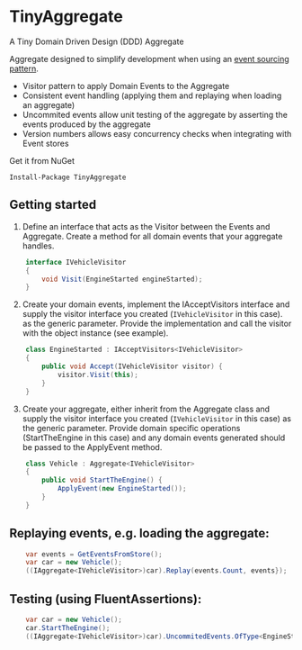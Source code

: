 # TinyAggregate
A Tiny Domain Driven Design (DDD) Aggregate

Aggregate designed to simplify development when using an [event sourcing pattern](https://martinfowler.com/eaaDev/EventSourcing.html).

* Visitor pattern to apply Domain Events to the Aggregate
* Consistent event handling (applying them and replaying when loading an aggregate)
* Uncommited events allow unit testing of the aggregate by asserting the events produced by the aggregate
* Version numbers allows easy concurrency checks when integrating with Event stores

Get it from NuGet
```
Install-Package TinyAggregate
```

## Getting started

1. Define an interface that acts as the Visitor between the Events and Aggregate. Create a method for all domain events that your aggregate handles.
```c#
    interface IVehicleVisitor
    {
        void Visit(EngineStarted engineStarted);
    }
```

2. Create your domain events, implement the IAcceptVisitors interface and supply the visitor interface you created (`IVehicleVisitor` in this case). as the generic parameter. Provide the implementation and call the visitor with the object instance (see example).
```c#
    class EngineStarted : IAcceptVisitors<IVehicleVisitor>
    {
        public void Accept(IVehicleVisitor visitor) {
            visitor.Visit(this);
        }
    }
```

3. Create your aggregate, either inherit from the Aggregate class and supply the visitor interface you created (`IVehicleVisitor` in this case) as the generic parameter. Provide domain specific operations (StartTheEngine in this case) and any domain events generated should be passed to the ApplyEvent method.
```c#
    class Vehicle : Aggregate<IVehicleVisitor>
    {
        public void StartTheEngine() {
            ApplyEvent(new EngineStarted());
        }
    }
```

## Replaying events, e.g. loading the aggregate:
```c#
    var events = GetEventsFromStore();
    var car = new Vehicle();
    ((IAggregate<IVehicleVisitor>)car).Replay(events.Count, events});
```

## Testing (using FluentAssertions):
```c#
    var car = new Vehicle();
    car.StartTheEngine();
    ((IAggregate<IVehicleVisitor>)car).UncommitedEvents.OfType<EngineStarted>().Count().Should().Be(1);
```
